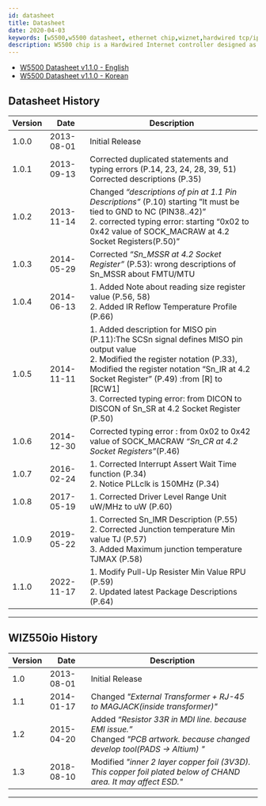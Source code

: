 ```yaml
---
id: datasheet
title: Datasheet
date: 2020-04-03
keywords: [w5500,w5500 datasheet, ethernet chip,wiznet,hardwired tcp/ip,arduino ethernet,pico ethernet]
description: W5500 chip is a Hardwired Internet controller designed as a full hardwired TCP/IP stack with WIZnet technology
---
```


- <a href = "/img/products/w5500/W5500_ds_v110e.pdf" target ="_blank">W5500 Datasheet v1.1.0 - English</a>
- <a href = "/img/products/w5500/W5500_ds_v110k.pdf" target ="_blank">W5500 Datasheet v1.1.0 - Korean</a>

## Datasheet History

| Version | Date       | Description  |
| ------- | ---------- | ------------ |
| 1.0.0   | 2013-08-01 | Initial Release |
| 1.0.1   | 2013-09-13 | Corrected duplicated statements and typing errors (P.14, 23, 24, 28, 39, 51) Corrected descriptions (P.35) |
| 1.0.2   | 2013-11-14 | Changed *“descriptions of pin at 1.1 Pin Descriptions”* (P.10) starting ”It must be tied to GND to NC (PIN38..42)”<br/>2. corrected typing error: starting “0x02 to 0x42 value of SOCK\_MACRAW at 4.2 Socket Registers(P.50)” |
| 1.0.3   | 2014-05-29 | Corrected *“Sn\_MSSR at 4.2 Socket Register”* (P.53): wrong descriptions of Sn\_MSSR about FMTU/MTU |
| 1.0.4   | 2014-06-13 | 1\. Added Note about reading size register value (P.56, 58)<br/>2. Added IR Reflow Temperature Profile (P.66)  |
| 1.0.5   | 2014-11-11 | 1\. Added description for MISO pin (P.11):The SCSn signal defines MISO pin output value<br/>2. Modified the register notation (P.33), Modified the register notation “Sn\_IR at 4.2 Socket Register” (P.49) :from \[R\] to \[RCW1\]<br/>3. Corrected typing error: from DICON to DISCON of Sn\_SR at 4.2 Socket Register (P.50) |
| 1.0.6   | 2014-12-30 | Corrected typing error : from 0x02 to 0x42 value of SOCK\_MACRAW *“Sn\_CR at 4.2 Socket Registers”*(P.46)  |
| 1.0.7   | 2016-02-24 | 1\. Corrected Interrupt Assert Wait Time function (P.34)<br/>2. Notice PLLclk is 150MHz (P.34)  |
| 1.0.8   | 2017-05-19 | 1\. Corrected Driver Level Range Unit uW/MHz to uW (P.60) |
| 1.0.9   | 2019-05-22 | 1\. Corrected Sn\_IMR Description (P.55)<br/>2. Corrected Junction temperature Min value TJ (P.57)<br/>3. Added Maximum junction temperature TJMAX (P.58) |
| 1.1.0   | 2022-11-17 | 1\. Modify Pull-Up Resister Min Value RPU (P.59) <br/>2. Updated latest Package Descriptions (P.64) |

-----


## WIZ550io History

<table>
<thead>
<tr class="header">
<th>Version</th>
<th>Date</th>
<th>Description</th>
</tr>
</thead>
<tbody>
<tr class="odd">
<td>1.0</td>
<td>2013-08-01</td>
<td>Initial Release</td>
</tr>
<tr class="even">
<td>1.1</td>
<td>2014-01-17</td>
<td>Changed <em>"External Transformer + RJ-45 to MAGJACK(inside transformer)"</em></td>
</tr>
<tr class="odd">
<td>1.2</td>
<td>2015-04-20</td>
<td>Added <em>“Resistor 33R in MDI line. because EMI issue.”</em><br />
Changed <em>"PCB artwork. because changed develop tool(PADS -&gt; Altium) "</em></td>
</tr>
<tr class="even">
<td>1.3</td>
<td>2018-08-10</td>
<td>Modified <em>"inner 2 layer copper foil (3V3D). This copper foil plated below of CHAND area. It may affect ESD."</em></td>
</tr>
</tbody>
</table>

-----
